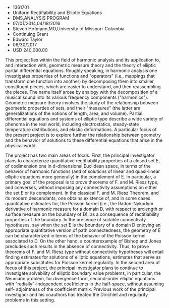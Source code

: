 
* 1361701
* Uniform Rectifiability and Elliptic Equations
* DMS,ANALYSIS PROGRAM
* 07/01/2014,04/18/2016
* Steven Hofmann,MO,University of Missouri-Columbia
* Continuing Grant
* Edward Taylor
* 06/30/2017
* USD 240,000.00

This project lies within the field of harmonic analysis and its application to,
and interaction with, geometric measure theory and the theory of elliptic
partial differential equations. Roughly speaking, in harmonic analysis one
investigates properties of functions and "operators" (i.e., mappings that
transform one function into another) by decomposing them into smaller,
constituent pieces, which are easier to understand, and then reassembling the
pieces. The name itself arose by analogy with the decomposition of a musical
sound into its various frequency components ("harmonics"). Geometric measure
theory involves the study of the relationship between geometric properties of
sets, and their "measures" (the latter are generalizations of the notions of
length, area, and volume). Partial differential equations and systems of
elliptic type describe a wide variety of phenoma in the real world, including
electrostatics, steady-state temperature distributions, and elastic
deformations. A particular focus of the present project is to explore further
the relationship between geometry and the behavior of solutions to these
differential equations that arise in the physical world.

The project has two main areas of focus. First, the principal investigator plans
to characterize quantitative rectifiability properties of a closed set E, of
codimension one in d-dimensional Euclidean space, in terms of the behavior of
harmonic functions (and of solutions of linear and quasi-linear elliptic
equations more generally) in the complement of E. In particular, a primary goal
of the proposal is to prove theorems of F. and M. Riesz type, and converses,
without imposing any connectivity assumptions on either the set E or its
complement. In the classical F. and M. Riesz Theorem, and its modern
descendants, one obtains existence of, and in some cases quantitative estimates
for, the Poisson kernel (i.e., the Radon-Nykodym derivative of harmonic measure
for a domain D, with respect to arclength or surface measure on the boundary of
D), as a consequence of rectifiability properties of the boundary. In the
presence of suitable connectivity hypotheses, say when the set E is the boundary
of a domain D enjoying an appropriate quantitative version of path
connectedness, the geometry of E can be characterized in terms of the behavior
of the Poisson kernel associated to D. On the other hand, a counterexample of
Bishop and Jones precludes such results in the absence of connectivity. Thus, to
prove theorems of F. and M. Riesz type without connectivity hypotheses will
entail finding estimates for solutions of elliptic equations, estimates that
serve as appropriate substitutes for Poisson kernel regularity. In the second
area of focus of this project, the principal investigator plans to continue to
investigate solvability of elliptic boundary value problems, in particular, the
Neumann problem, for divergence form, second-order elliptic equations with
"radially"-independent coefficients in the half-space, without assuming self-
adjointness of the coefficient matrix. Previous work of the principal
investigaor and his coauthors has treated the Dirichlet and regularity problems
in this setting.
